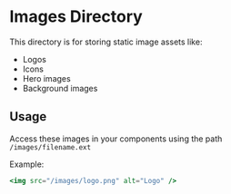 # Images Directory

This directory is for storing static image assets like:
- Logos
- Icons
- Hero images
- Background images

## Usage
Access these images in your components using the path `/images/filename.ext`

Example:
```jsx
<img src="/images/logo.png" alt="Logo" />
```